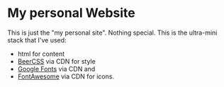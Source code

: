 # My personal Website
This is just the "my personal site". Nothing special. This is the ultra-mini stack that I've used:  
 - html for content
 - [BeerCSS](https://www.beercss.com) via CDN for style
 - [Google Fonts](https://fonts.google.com) via CDN and
 - [FontAwesome](https://fontawesome.com/search?o=r&m=free) via CDN for icons.
